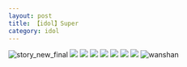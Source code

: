 ```yaml
---
layout: post
title: 【idol】Super
category: idol
---
```

![story_new_final](http://rdr022gcy.hd-bkt.clouddn.com/img/story_new_final_0322.png)
![](http://rdr13xtfo.hd-bkt.clouddn.com/img/gan-220623-2.jpg)
![](http://rdr13xtfo.hd-bkt.clouddn.com/img/gan-220623-1.jpg)
![](http://rdr13xtfo.hd-bkt.clouddn.com/img/super-idol-220603-1.jpg)
![](http://rdr13xtfo.hd-bkt.clouddn.com/img/super-idol-220603-3.PNG)
![](http://rdr13xtfo.hd-bkt.clouddn.com/img/super-idol-220603-2.PNG)
![](http://rdr13xtfo.hd-bkt.clouddn.com/img/jin-220611-1.jpg)
![](http://rdr13xtfo.hd-bkt.clouddn.com/img/idol-220702-1.jpg)
![wanshan](http://rdr022gcy.hd-bkt.clouddn.com/img/wanshan.png)





  




